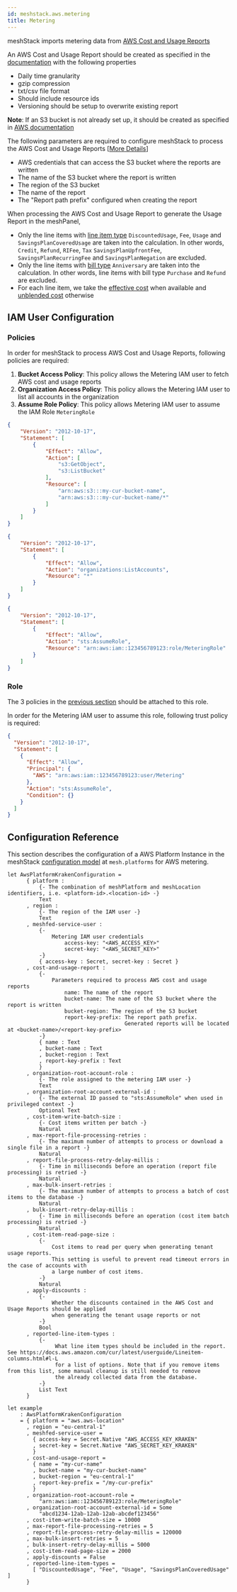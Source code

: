 ```yaml
---
id: meshstack.aws.metering
title: Metering
---
```


meshStack imports metering data from [AWS Cost and Usage Reports](https://aws.amazon.com/aws-cost-management/aws-cost-and-usage-reporting/)

An AWS Cost and Usage Report should be created as specified in the [documentation](https://docs.aws.amazon.com/cur/latest/userguide/cur-create.html) with the following properties

* Daily time granularity
* gzip compression
* txt/csv file format
* Should include resource ids
* Versioning should be setup to overwrite existing report

**Note**: If an S3 bucket is not already set up, it should be created as specified in [AWS documentation](https://docs.aws.amazon.com/cur/latest/userguide/cur-s3.html)

The following parameters are required to configure meshStack to process the AWS Cost and Usage Reports [[More Details](#configuration-reference)]

* AWS credentials that can access the S3 bucket where the reports are written
* The name of the S3 bucket where the report is written
* The region of the S3 bucket
* The name of the report
* The "Report path prefix" configured when creating the report

When processing the AWS Cost and Usage Report to generate the Usage Report in the meshPanel,

* Only the line items with [line item type](https://docs.aws.amazon.com/cur/latest/userguide/Lineitem-columns.html#l-L)
`DiscountedUsage`, `Fee`, `Usage` and `SavingsPlanCoveredUsage` are taken into the calculation.
In other words, `Credit`, `Refund`, `RIFee`, `Tax` `SavingsPlanUpfrontFee`, `SavingsPlanRecurringFee` and `SavingsPlanNegation` are excluded.
* Only the line items with [bill type](https://docs.aws.amazon.com/cur/latest/userguide/billing-columns.html#b-B)
`Anniversary` are taken into the calculation. In other words, line items with bill type `Purchase` and `Refund` are excluded.
* For each line item, we take the [effective cost](https://docs.aws.amazon.com/cur/latest/userguide/reservation-columns.html#r-E)
when available and [unblended cost](https://docs.aws.amazon.com/cur/latest/userguide/Lineitem-columns.html#l-U) otherwise

## IAM User Configuration

### Policies

In order for meshStack to process AWS Cost and Usage Reports, following policies are required:

1. **Bucket Access Policy**: This policy allows the Metering IAM user to fetch AWS cost and usage reports
2. **Organization Access Policy**: This policy allows the Metering IAM user to list all accounts in the organization
3. **Assume Role Policy**: This policy allows Metering IAM user to assume the IAM Role `MeteringRole`

<!--DOCUSAURUS_CODE_TABS-->
<!--Bucket Access Policy-->
```json
{
    "Version": "2012-10-17",
    "Statement": [
        {
            "Effect": "Allow",
            "Action": [
                "s3:GetObject",
                "s3:ListBucket"
            ],
            "Resource": [
                "arn:aws:s3:::my-cur-bucket-name",
                "arn:aws:s3:::my-cur-bucket-name/*"
            ]
        }
    ]
}
```
<!--Organization Access Policy-->
```json
{
    "Version": "2012-10-17",
    "Statement": [
        {
            "Effect": "Allow",
            "Action": "organizations:ListAccounts",
            "Resource": "*"
        }
    ]
}
```
<!--Assume Role Policy-->
```json
{
    "Version": "2012-10-17",
    "Statement": [
        {
            "Effect": "Allow",
            "Action": "sts:AssumeRole",
            "Resource": "arn:aws:iam::123456789123:role/MeteringRole"
        }
    ]
}
```
<!--END_DOCUSAURUS_CODE_TABS-->

### Role

The 3 policies in the [previous section](#policies) should be attached to this role.

In order for the Metering IAM user to assume this role, following trust policy is required:

```json
{
  "Version": "2012-10-17",
  "Statement": [
    {
      "Effect": "Allow",
      "Principal": {
        "AWS": "arn:aws:iam::123456789123:user/Metering"
      },
      "Action": "sts:AssumeRole",
      "Condition": {}
    }
  ]
}
```

## Configuration Reference

This section describes the configuration of a AWS Platform Instance in the meshStack [configuration model](./meshstack.configuration.md)
at `mesh.platforms` for AWS metering.

<!--snippet:mesh.platforms.aws.kraken#type-->


<!--DOCUSAURUS_CODE_TABS-->
<!--Dhall Type-->
```dhall
let AwsPlatformKrakenConfiguration =
      { platform :
          {- The combination of meshPlatform and meshLocation identifiers, i.e. <platform-id>.<location-id> -}
          Text
      , region :
          {- The region of the IAM user -}
          Text
      , meshfed-service-user :
          {-
              Metering IAM user credentials
                  access-key: "<AWS_ACCESS_KEY>"
                  secret-key: "<AWS_SECRET_KEY>"
          -}
          { access-key : Secret, secret-key : Secret }
      , cost-and-usage-report :
          {-
              Parameters required to process AWS cost and usage reports
                  name: The name of the report
                  bucket-name: The name of the S3 bucket where the report is written
                  bucket-region: The region of the S3 bucket
                  report-key-prefix: The report path prefix.
                                     Generated reports will be located at <bucket-name>/<report-key-prefix>
          -}
          { name : Text
          , bucket-name : Text
          , bucket-region : Text
          , report-key-prefix : Text
          }
      , organization-root-account-role :
          {- The role assigned to the metering IAM user -}
          Text
      , organization-root-account-external-id :
          {- The external ID passed to "sts:AssumeRole" when used in privileged context -}
          Optional Text
      , cost-item-write-batch-size :
          {- Cost items written per batch -}
          Natural
      , max-report-file-processing-retries :
          {- The maximum number of attempts to process or download a single file in a report -}
          Natural
      , report-file-process-retry-delay-millis :
          {- Time in milliseconds before an operation (report file processing) is retried -}
          Natural
      , max-bulk-insert-retries :
          {- The maximum number of attempts to process a batch of cost items to the database -}
          Natural
      , bulk-insert-retry-delay-millis :
          {- Time in milliseconds before an operation (cost item batch processing) is retried -}
          Natural
      , cost-item-read-page-size :
          {-
              Cost items to read per query when generating tenant usage reports.
              This setting is useful to prevent read timeout errors in the case of accounts with
              a large number of cost items.
          -}
          Natural
      , apply-discounts :
          {-
              Whether the discounts contained in the AWS Cost and Usage Reports should be applied
              when generating the tenant usage reports or not
          -}
          Bool
      , reported-line-item-types :
          {-
               What line item types should be included in the report. See https://docs.aws.amazon.com/cur/latest/userguide/Lineitem-columns.html#l-L
               for a list of options. Note that if you remove items from this list, some manual cleanup is still needed to remove
               the already collected data from the database.
          -}
          List Text
      }
```
<!--Example-->
```dhall
let example
    : AwsPlatformKrakenConfiguration
    = { platform = "aws.aws-location"
      , region = "eu-central-1"
      , meshfed-service-user =
        { access-key = Secret.Native "AWS_ACCESS_KEY_KRAKEN"
        , secret-key = Secret.Native "AWS_SECRET_KEY_KRAKEN"
        }
      , cost-and-usage-report =
        { name = "my-cur-name"
        , bucket-name = "my-cur-bucket-name"
        , bucket-region = "eu-central-1"
        , report-key-prefix = "/my-cur-prefix"
        }
      , organization-root-account-role =
          "arn:aws:iam::123456789123:role/MeteringRole"
      , organization-root-account-external-id = Some
          "abcd1234-12ab-12ab-12ab-abcdef123456"
      , cost-item-write-batch-size = 10000
      , max-report-file-processing-retries = 5
      , report-file-process-retry-delay-millis = 120000
      , max-bulk-insert-retries = 5
      , bulk-insert-retry-delay-millis = 5000
      , cost-item-read-page-size = 2000
      , apply-discounts = False
      , reported-line-item-types =
        [ "DiscountedUsage", "Fee", "Usage", "SavingsPlanCoveredUsage" ]
      }
```
<!--END_DOCUSAURUS_CODE_TABS-->